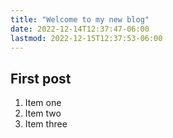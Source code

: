 ```yaml
---
title: "Welcome to my new blog"
date: 2022-12-14T12:37:47-06:00
lastmod: 2022-12-15T12:37:53-06:00
---
```


## First post

1. Item one
2. Item two
3. Item three
